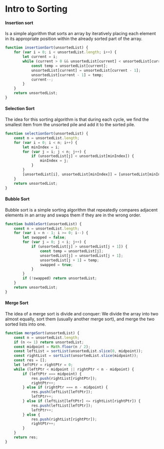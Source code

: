 # Intro to Sorting

#### Insertion sort
Is a simple algorithm that sorts an array by iteratively placing each element in its appropriate position within the already sorted part of the array.
```js
function insertionSort(unsortedList) {
    for (var i = 0; i < unsortedList.length; i++) {
        let current = i;
        while (current > 0 && unsortedList[current] < unsortedList[current - 1]) {
            const temp = unsortedList[current];
            unsortedList[current] = unsortedList[current - 1];
            unsortedList[current - 1] = temp;
            current--;
        }
    }
    return unsortedList;
}
```

#### Selection Sort
The idea for this sorting algorithm is that during each cycle, we find the smallest item from the unsorted pile and add it to the sorted pile.
```js
function selectionSort(unsortedList) {
    const n = unsortedList.length;
    for (var i = 0; i < n; i++) {
        let minIndex = i;
        for (var j = i; j < n; j++) {
            if (unsortedList[j] < unsortedList[minIndex]) {
                minIndex = j;
            }
        }
        [unsortedList[i], unsortedList[minIndex]] = [unsortedList[minIndex], unsortedList[i]];
    }
    return unsortedList;
}
```

#### Bubble Sort
Bubble sort is a simple sorting algorithm that repeatedly compares adjacent elements in an array and swaps them if they are in the wrong order.
```js
function bubbleSort(unsortedList) {
    const n = unsortedList.length;
    for (var i = n - 1; i >= 0; i--) {
        let swapped = false;
        for (var j = 0; j < i; j++) {
            if (unsortedList[j] > unsortedList[j + 1]) {
                const temp = unsortedList[j];
                unsortedList[j] = unsortedList[j + 1];
                unsortedList[j + 1] = temp;
                swapped = true;
            }
        }
        if (!swapped) return unsortedList;
    }
    return unsortedList;
}
```

#### Merge Sort
The idea of a merge sort is divide and conquer: We divide the array into two almost equally, sort them (usually another merge sort), and merge the two sorted lists into one.
```js
function mergeSort(unsortedList) {
    const n = unsortedList.length;
    if (n <= 1) return unsortedList;
    const midpoint = Math.floor(n / 2);
    const leftList = sortList(unsortedList.slice(0, midpoint));
    const rightList = sortList(unsortedList.slice(midpoint));
    const res = [];
    let leftPtr = rightPtr = 0;
    while (leftPtr < midpoint || rightPtr < n - midpoint) {
        if (leftPtr === midpoint) {
            res.push(rightList[rightPtr]);
            rightPtr++;
        } else if (rightPtr === n - midpoint) {
            res.push(leftList[leftPtr]);
            leftPtr++;
        } else if (leftList[leftPtr] <= rightList[rightPtr]) {
            res.push(leftList[leftPtr]);
            leftPtr++;
        } else {
            res.push(rightList[rightPtr]);
            rightPtr++;
        }
    }
    return res;
}
```